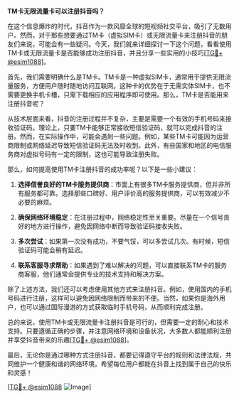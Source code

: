 **TM卡无限流量卡可以注册抖音吗？**

在这个信息爆炸的时代，抖音作为一款风靡全球的短视频社交平台，吸引了无数用户。然而，对于那些想要通过TM卡（虚拟SIM卡）或无限流量卡来注册抖音的朋友们来说，可能会有一些疑问。今天，我们就来详细探讨一下这个问题，看看使用TM卡或无限流量卡是否能够成功注册抖音，并且分享一些实用的小技巧[[TG💪+ @esim1088](https://t.me/s/esim1088)]。

首先，我们需要明确什么是TM卡。TM卡是一种虚拟SIM卡，通常用于提供无限流量服务，方便用户随时随地访问互联网。这种卡的优势在于无需实体SIM卡，也不需要更换手机卡槽，只需下载相应的应用程序即可使用。那么，TM卡是否能用来注册抖音呢？

从技术层面来看，抖音的注册过程并不复杂，主要是需要一个有效的手机号码来接收验证码。理论上，只要TM卡能够正常接收短信验证码，就可以完成抖音的注册。然而，在实际操作中，可能会遇到一些问题。例如，某些TM卡可能因为运营商限制或网络延迟导致短信验证码无法及时收到。此外，有些国家和地区的电信服务商对虚拟号码有一定的限制，这也可能导致注册失败。

那么，如何提高使用TM卡注册抖音的成功率呢？以下是一些小建议：

1. **选择信誉良好的TM卡服务提供商**：市面上有很多TM卡服务提供商，但并非所有服务都可靠。选择那些口碑好、用户评价高的服务提供商，可以有效减少不必要的麻烦。

2. **确保网络环境稳定**：在注册过程中，网络稳定性至关重要。尽量在一个信号良好的地方进行操作，避免因网络中断而导致验证码接收失败。

3. **多次尝试**：如果第一次没有成功，不要气馁，可以多尝试几次。有时候，短信验证码可能会稍有延迟。

4. **联系客服寻求帮助**：如果遇到了难以解决的问题，可以直接联系TM卡的服务商客服，他们通常会提供专业的技术支持和解决方案。

除了上述方法，我们还可以考虑使用其他方式来注册抖音。例如，使用国内的手机号码进行注册，这样可以避免因网络限制而带来的不便。当然，如果你是海外用户，也可以通过国际漫游的方式获取临时手机号码，从而顺利完成注册。

总的来说，使用TM卡或无限流量卡注册抖音是可行的，但需要一定的耐心和技术支持。只要遵循正确的步骤，并注意网络环境和设备状况，大多数人都能顺利注册并享受抖音带来的乐趣[[TG💪+ @esim1088](https://t.me/s/esim1088)]。

最后，无论你是通过哪种方式注册抖音，都要记得遵守平台的规则和法律法规，共同维护一个健康和谐的网络环境。希望每位用户都能在抖音上找到属于自己的快乐和灵感！

[[TG💪+ @esim1088](https://t.me/s/esim1088) ![Image](https://i.postimg.cc/4NQfJmqS/Snipaste-2025-05-13-00-14-12.png)]